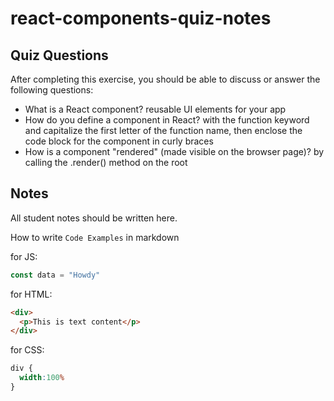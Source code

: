 # react-components-quiz-notes

## Quiz Questions

After completing this exercise, you should be able to discuss or answer the following questions:

- What is a React component?
reusable UI elements for your app
- How do you define a component in React?
with the function keyword and capitalize the first letter of the function name, then enclose the code block for the component in curly braces
- How is a component "rendered" (made visible on the browser page)?
by calling the .render() method on the root

## Notes

All student notes should be written here.


How to write `Code Examples` in markdown

for JS:
```javascript
const data = "Howdy"
```

for HTML:
```html
<div>
  <p>This is text content</p>
</div>
```

for CSS:
```css
div {
  width:100%
}
```
